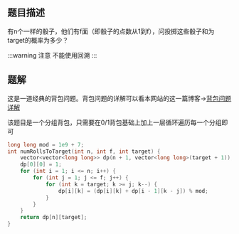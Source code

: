 ## 题目描述

有n个一样的骰子，他们有f面（即骰子的点数从1到f），问投掷这些骰子和为target的概率为多少？

:::warning 注意
不能使用回溯
:::


## 题解

这是一道经典的背包问题。背包问题的详解可以看本网站的这一篇博客->[背包问题详解](./动态规划基础理论.md)

该题目是一个分组背包，只需要在0/1背包基础上加上一层循环遍历每一个分组即可

```cpp
long long mod = 1e9 + 7;
int numRollsToTarget(int n, int f, int target) {
    vector<vector<long long>> dp(n + 1, vector<long long>(target + 1));
    dp[0][0] = 1;
    for (int i = 1; i <= n; i++) {
        for (int j = 1; j <= f; j++) {
            for (int k = target; k >= j; k--) {
                dp[i][k] = (dp[i][k] + dp[i - 1][k - j]) % mod;
            }
        }
    }
    return dp[n][target];
}
```